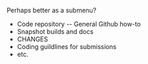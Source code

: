 <!--
.. title: Developer Resources
.. slug: developers
.. date: 2017-07-14 20:19:58 UTC
.. tags: 
.. category: 
.. link: 
.. description: 
.. type: text
-->


Perhaps better as a submenu?

  * Code repository -- General Github how-to
  * Snapshot builds and docs
  * CHANGES
  * Coding guildlines for submissions
  * etc.